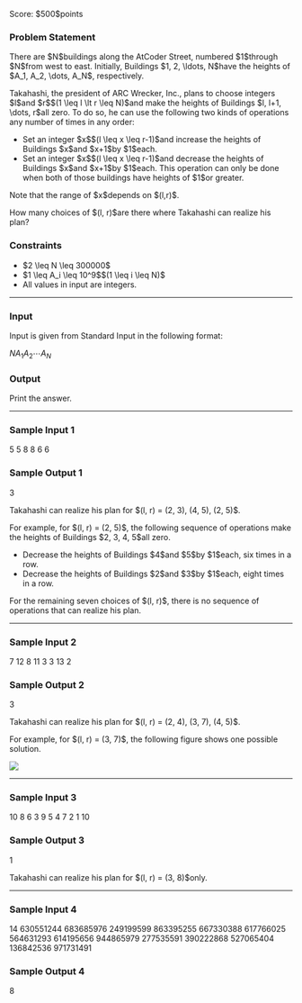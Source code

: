 
<div>

<span>

<span>

<p>
Score: $500$points
</p>

<div>

<section>

### **Problem Statement**

<p>
There are $N$buildings along the AtCoder Street, numbered $1$through $N$from west to east. Initially, Buildings $1, 2, \ldots, N$have the heights of $A_1, A_2, \dots, A_N$, respectively.
</p>

<p>
Takahashi, the president of ARC Wrecker, Inc., plans to choose integers $l$and $r$$(1 \leq l \lt r \leq N)$and make the heights of Buildings $l, l+1, \dots, r$all zero.
To do so, he can use the following two kinds of operations any number of times in any order:
</p>

<ul>

<li>
Set an integer $x$$(l \leq x \leq r-1)$and increase the heights of Buildings $x$and $x+1$by $1$each.
</li>

<li>
Set an integer $x$$(l \leq x \leq r-1)$and decrease the heights of Buildings $x$and $x+1$by $1$each. This operation can only be done when both of those buildings have heights of $1$or greater.
</li>

</ul>

<p>
Note that the range of $x$depends on $(l,r)$.
</p>

<p>
How many choices of $(l, r)$are there where Takahashi can realize his plan?
</p>

</section>

</div>

<div>

<section>

### **Constraints**

<ul>

<li>
$2 \leq N \leq 300000$
</li>

<li>
$1 \leq A_i \leq 10^9$$(1 \leq i \leq N)$
</li>

<li>
All values in input are integers.
</li>

</ul>

</section>

</div>

---

<div>

<div>

<section>

### **Input**

<p>
Input is given from Standard Input in the following format:
</p>

<div>

$N$$A_1$$A_2$$\cdots$$A_N$
</div>

</section>

</div>

<div>

<section>

### **Output**

<p>
Print the answer.
</p>

</section>

</div>

</div>

---

<div>

<section>

### **Sample Input 1**

<div>

5
5 8 8 6 6

</div>

</section>

</div>

<div>

<section>

### **Sample Output 1**

<div>

3

</div>

<p>
Takahashi can realize his plan for $(l, r) = (2, 3), (4, 5), (2, 5)$.
</p>

<p>
For example, for $(l, r) = (2, 5)$, the following sequence of operations make the heights of Buildings $2, 3, 4, 5$all zero.
</p>

<ul>

<li>
Decrease the heights of Buildings $4$and $5$by $1$each, six times in a row.
</li>

<li>
Decrease the heights of Buildings $2$and $3$by $1$each, eight times in a row.
</li>

</ul>

<p>
For the remaining seven choices of $(l, r)$, there is no sequence of operations that can realize his plan.
</p>

</section>

</div>

---

<div>

<section>

### **Sample Input 2**

<div>

7
12 8 11 3 3 13 2

</div>

</section>

</div>

<div>

<section>

### **Sample Output 2**

<div>

3

</div>

<p>
Takahashi can realize his plan for $(l, r) = (2, 4), (3, 7), (4, 5)$.
</p>

<p>
For example, for $(l, r) = (3, 7)$, the following figure shows one possible solution.
</p>

<p>

<img src="https://img.atcoder.jp/arc119/392b686a479008a3dbc3fb36893ed144.png">

</img>

</p>

</section>

</div>

---

<div>

<section>

### **Sample Input 3**

<div>

10
8 6 3 9 5 4 7 2 1 10

</div>

</section>

</div>

<div>

<section>

### **Sample Output 3**

<div>

1

</div>

<p>
Takahashi can realize his plan for $(l, r) = (3, 8)$only.
</p>

</section>

</div>

---

<div>

<section>

### **Sample Input 4**

<div>

14
630551244 683685976 249199599 863395255 667330388 617766025 564631293 614195656 944865979 277535591 390222868 527065404 136842536 971731491

</div>

</section>

</div>

<div>

<section>

### **Sample Output 4**

<div>

8

</div>

</section>

</div>

</span>

</span>

</div>
